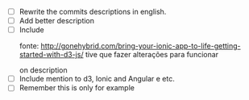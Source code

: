 - [ ] Rewrite the commits descriptions in english.
- [ ] Add better description
- [ ] Include <p>fonte: <a href="http://gonehybrid.com/bring-your-ionic-app-to-life-getting-started-with-d3-js/">http://gonehybrid.com/bring-your-ionic-app-to-life-getting-started-with-d3-js/</a> tive que fazer alterações para funcionar</p> on description
- [ ] Include mention to d3, Ionic and Angular e etc.
- [ ] Remember this is only for example
